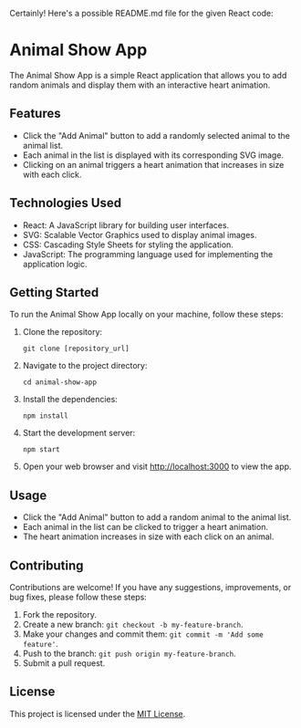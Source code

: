 Certainly! Here's a possible README.md file for the given React code:

# Animal Show App

The Animal Show App is a simple React application that allows you to add random animals and display them with an interactive heart animation.

## Features

- Click the "Add Animal" button to add a randomly selected animal to the animal list.
- Each animal in the list is displayed with its corresponding SVG image.
- Clicking on an animal triggers a heart animation that increases in size with each click.

## Technologies Used

- React: A JavaScript library for building user interfaces.
- SVG: Scalable Vector Graphics used to display animal images.
- CSS: Cascading Style Sheets for styling the application.
- JavaScript: The programming language used for implementing the application logic.

## Getting Started

To run the Animal Show App locally on your machine, follow these steps:

1. Clone the repository:

   ```shell
   git clone [repository_url]
   ```

2. Navigate to the project directory:

   ```shell
   cd animal-show-app
   ```

3. Install the dependencies:

   ```shell
   npm install
   ```

4. Start the development server:

   ```shell
   npm start
   ```

5. Open your web browser and visit [http://localhost:3000](http://localhost:3000) to view the app.

## Usage

- Click the "Add Animal" button to add a random animal to the animal list.
- Each animal in the list can be clicked to trigger a heart animation.
- The heart animation increases in size with each click on an animal.

## Contributing

Contributions are welcome! If you have any suggestions, improvements, or bug fixes, please follow these steps:

1. Fork the repository.
2. Create a new branch: `git checkout -b my-feature-branch`.
3. Make your changes and commit them: `git commit -m 'Add some feature'`.
4. Push to the branch: `git push origin my-feature-branch`.
5. Submit a pull request.

## License

This project is licensed under the [MIT License](LICENSE).